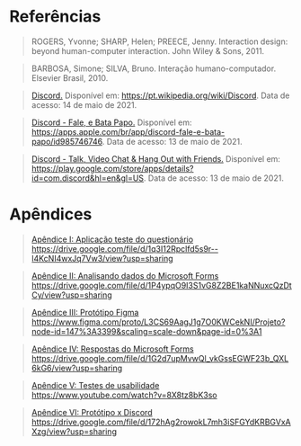 # Referências
> ROGERS, Yvonne; SHARP, Helen; PREECE, Jenny. Interaction design: beyond human-computer interaction. John Wiley & Sons, 2011.

> BARBOSA, Simone; SILVA, Bruno. Interação humano-computador. Elsevier Brasil, 2010.

> [Discord.](https://pt.wikipedia.org/wiki/Discord) Disponível em: https://pt.wikipedia.org/wiki/Discord. Data de acesso: 14 de maio de 2021.

> [Discord - Fale, e Bata Papo.](https://apps.apple.com/br/app/discord-fale-e-bata-papo/id985746746) Disponível em: https://apps.apple.com/br/app/discord-fale-e-bata-papo/id985746746. Data de acesso: 13 de maio de 2021.

> [Discord - Talk, Video Chat & Hang Out with Friends.](https://play.google.com/store/apps/details?id=com.discord&hl=en&gl=US) Disponível em: https://play.google.com/store/apps/details?id=com.discord&hl=en&gl=US. Data de acesso: 13 de maio de 2021.

# Apêndices
> [Apêndice I: Aplicação teste do questionário](https://drive.google.com/file/d/1q3I12Rpclfd5s9r--l4KcNI4wxJq7Vw3/view?usp=sharing)  
https://drive.google.com/file/d/1q3I12Rpclfd5s9r--l4KcNI4wxJq7Vw3/view?usp=sharing

> [Apêndice II: Analisando dados do Microsoft Forms](https://drive.google.com/file/d/1P4ypqO9I3S1vG8Z2BE1kaNNuxcQzDtCy/view?usp=sharing)  
https://drive.google.com/file/d/1P4ypqO9I3S1vG8Z2BE1kaNNuxcQzDtCy/view?usp=sharing

> [Apêndice III: Protótipo Figma](https://www.figma.com/proto/L3CS69AagJ1g7O0KWCekNI/Projeto?node-id=147%3A3399&scaling=scale-down&page-id=0%3A1)  
https://www.figma.com/proto/L3CS69AagJ1g7O0KWCekNI/Projeto?node-id=147%3A3399&scaling=scale-down&page-id=0%3A1

> [Apêndice IV: Respostas do Microsoft Forms](https://drive.google.com/file/d/1G2d7upMvwQl_vkGssEGWF23b_QXL6kG6/view?usp=sharing)  
https://drive.google.com/file/d/1G2d7upMvwQl_vkGssEGWF23b_QXL6kG6/view?usp=sharing

> [Apêndice V: Testes de usabilidade](https://www.youtube.com/watch?v=8X8tz8bK3so)  
https://www.youtube.com/watch?v=8X8tz8bK3so

> [Apêndice VI: Protótipo x Discord](https://drive.google.com/file/d/172hAg2rowokL7mh3iSFGYdKRBGVxAXzg/view?usp=sharing)  
https://drive.google.com/file/d/172hAg2rowokL7mh3iSFGYdKRBGVxAXzg/view?usp=sharing